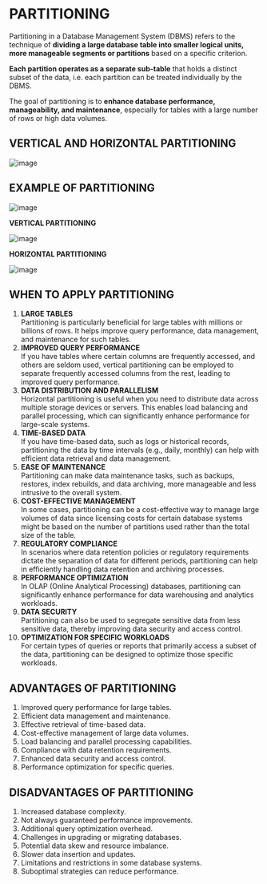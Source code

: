 # PARTITIONING
Partitioning in a Database Management System (DBMS) refers to the technique of **dividing a large database table into smaller logical units, more manageable segments or partitions** based on a specific criterion. 

**Each partition operates as a separate sub-table** that holds a distinct subset of the data, i.e. each partition can be treated individually by the DBMS.

The goal of partitioning is to **enhance database performance, manageability, and maintenance**, especially for tables with a large number of rows or high data volumes.

## VERTICAL AND HORIZONTAL PARTITIONING

![image](https://github.com/JashandeepSidhu712/DBMS/assets/117754690/f4ddf91b-9a59-4a22-b45e-f9ce4f25a9e7)

## EXAMPLE OF PARTITIONING

![image](https://github.com/JashandeepSidhu712/DBMS/assets/117754690/67feddf8-5236-4342-a6d5-dd6895985514)

**VERTICAL PARTITIONING**

![image](https://github.com/JashandeepSidhu712/DBMS/assets/117754690/222d1aff-30f8-4016-a509-83fdc2d6728b)

**HORIZONTAL PARTITIONING**

![image](https://github.com/JashandeepSidhu712/DBMS/assets/117754690/8a944a39-95bd-43cf-a74e-6126297259f2)

## WHEN TO APPLY PARTITIONING

1. **LARGE TABLES** <br> Partitioning is particularly beneficial for large tables with millions or billions of rows. It helps improve query performance, data management, and maintenance for such tables.
2. **IMPROVED QUERY PERFORMANCE** <br> If you have tables where certain columns are frequently accessed, and others are seldom used, vertical partitioning can be employed to separate frequently accessed columns from the rest, leading to improved query performance.
3. **DATA DISTRIBUTION AND PARALLELISM** <br> Horizontal partitioning is useful when you need to distribute data across multiple storage devices or servers. This enables load balancing and parallel processing, which can significantly enhance performance for large-scale systems.
4. **TIME-BASED DATA** <br> If you have time-based data, such as logs or historical records, partitioning the data by time intervals (e.g., daily, monthly) can help with efficient data retrieval and data management.
5. **EASE OF MAINTENANCE** <br> Partitioning can make data maintenance tasks, such as backups, restores, index rebuilds, and data archiving, more manageable and less intrusive to the overall system.
6. **COST-EFFECTIVE MANAGEMENT** <br> In some cases, partitioning can be a cost-effective way to manage large volumes of data since licensing costs for certain database systems might be based on the number of partitions used rather than the total size of the table.
7. **REGULATORY COMPLIANCE** <br> In scenarios where data retention policies or regulatory requirements dictate the separation of data for different periods, partitioning can help in efficiently handling data retention and archiving processes.
8. **PERFORMANCE OPTIMIZATION** <br> In OLAP (Online Analytical Processing) databases, partitioning can significantly enhance performance for data warehousing and analytics workloads.
9. **DATA SECURITY** <br> Partitioning can also be used to segregate sensitive data from less sensitive data, thereby improving data security and access control.
10. **OPTIMIZATION FOR SPECIFIC WORKLOADS** <br> For certain types of queries or reports that primarily access a subset of the data, partitioning can be designed to optimize those specific workloads.

## ADVANTAGES OF PARTITIONING

1. Improved query performance for large tables.
2. Efficient data management and maintenance.
3. Effective retrieval of time-based data.
4. Cost-effective management of large data volumes.
5. Load balancing and parallel processing capabilities.
6. Compliance with data retention requirements.
7. Enhanced data security and access control.
8. Performance optimization for specific queries.


## DISADVANTAGES OF PARTITIONING

1. Increased database complexity.
2. Not always guaranteed performance improvements.
3. Additional query optimization overhead.
4. Challenges in upgrading or migrating databases.
5. Potential data skew and resource imbalance.
6. Slower data insertion and updates.
7. Limitations and restrictions in some database systems.
8. Suboptimal strategies can reduce performance.




